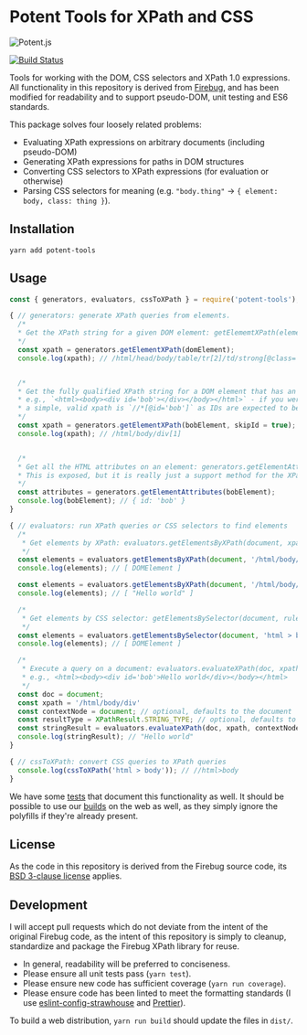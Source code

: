 Potent Tools for XPath and CSS
==============================
![Potent.js](https://d2ppvlu71ri8gs.cloudfront.net/items/1i3H1E3A2A0u0r1m0U44/potent-short-left.png)

[![Build Status](https://travis-ci.org/gburtini/Potent-Tools-for-XPath.svg?branch=master)](https://travis-ci.org/gburtini/Potent-Tools-for-XPath)

Tools for working with the DOM, CSS selectors and XPath 1.0 expressions. All functionality in this repository is derived from [Firebug](https://raw.githubusercontent.com/firebug/firebug/master/extension/content/firebug/lib/xpath.js), and has been modified for readability and to support pseudo-DOM, unit testing and ES6 standards.

This package solves four loosely related problems:
- Evaluating XPath expressions on arbitrary documents (including pseudo-DOM)
- Generating XPath expressions for paths in DOM structures
- Converting CSS selectors to XPath expressions (for evaluation or otherwise)
- Parsing CSS selectors for meaning (e.g. `"body.thing"` -> `{ element: body, class: thing }`).

Installation
------------
`yarn add potent-tools`

Usage
-----

```js
const { generators, evaluators, cssToXPath } = require('potent-tools');

{ // generators: generate XPath queries from elements.
  /*
  * Get the XPath string for a given DOM element: getElememtXPath(element)
  */
  const xpath = generators.getElementXPath(domElement);
  console.log(xpath); // /html/head/body/table/tr[2]/td/strong[@class='title']


  /*
  * Get the fully qualified XPath string for a DOM element that has an ID: generators.getElementXPath(element, skipId)
  * e.g., `<html><body><div id='bob'></div></body></html>` - if you were to target the 'bob' element
  * a simple, valid xpath is `//*[@id='bob']` as IDs are expected to be unique.
  */
  const xpath = generators.getElementXPath(bobElement, skipId = true);
  console.log(xpath); // /html/body/div[1]


  /*
  * Get all the HTML attributes on an element: generators.getElementAttributes(element)
  * This is exposed, but it is really just a support method for the XPath generator.
  */
  const attributes = generators.getElementAttributes(bobElement);
  console.log(bobElement); // { id: 'bob' }
}

{ // evaluators: run XPath queries or CSS selectors to find elements
  /*
   * Get elements by XPath: evaluators.getElementsByXPath(document, xpathQuery)
   */
  const elements = evaluators.getElementsByXPath(document, '/html/body/div');
  console.log(elements); // [ DOMElement ]

  const elements = evaluators.getElementsByXPath(document, '/html/body/div/text()');
  console.log(elements); // [ "Hello world" ]

  /*
   * Get elements by CSS selector: getElementsBySelector(document, rule)
   */
  const elements = evaluators.getElementsBySelector(document, 'html > body > div#id');
  console.log(elements); // [ DOMElement ]

  /*
   * Execute a query on a document: evaluators.evaluateXPath(doc, xpath, contextNode, resultType)
   * e.g., <html><body><div id='bob'>Hello world</div></body></html>
   */
  const doc = document;
  const xpath = '/html/body/div'
  const contextNode = document; // optional, defaults to the document
  const resultType = XPathResult.STRING_TYPE; // optional, defaults to ANY_TYPE.
  const stringResult = evaluators.evaluateXPath(doc, xpath, contextNode, resultType);
  console.log(stringResult); // "Hello world"
}

{ // cssToXPath: convert CSS queries to XPath queries
  console.log(cssToXPath('html > body')); // //html>body
}


```

We have some [tests](test) that document this functionality as well. It should be possible to use our [builds](dist) on the web as well, as they simply ignore the polyfills if they're already present.

License
-------

As the code in this repository is derived from the Firebug source code, its [BSD 3-clause license](https://github.com/firebug/firebug/blob/master/extension/license.txt) applies.

Development
-----------

I will accept pull requests which do not deviate from the intent of the original Firebug code, as the intent of this repository is simply to cleanup, standardize and package the Firebug XPath library for reuse. 

- In general, readability will be preferred to conciseness. 
- Please ensure all unit tests pass (`yarn test`).
- Please ensure new code has sufficient coverage (`yarn run coverage`).
- Please ensure code has been linted to meet the formatting standards (I use [eslint-config-strawhouse](https://www.npmjs.com/package/eslint-config-strawhouse) and [Prettier](https://github.com/prettier/prettier)).

To build a web distribution, `yarn run build` should update the files in `dist/`.
